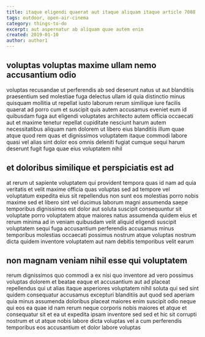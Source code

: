 ```yaml
---
title: itaque eligendi quaerat aut itaque aliquam itaque article 7088
tags: outdoor, open-air-cinema
category: things-to-do
excerpt: aut aspernatur ab aliquam quae autem enim
created: 2019-01-10
author: author1
---
```


## voluptas voluptas maxime ullam nemo accusantium odio

voluptas recusandae ut perferendis ab sed deserunt natus ut aut blanditiis praesentium sed molestiae fuga delectus ullam id quia distinctio minus quisquam mollitia ut repellat iusto laborum rerum similique iure facilis quaerat ad porro cum et suscipit quis autem accusamus eveniet eum id quibusdam fuga aut eligendi voluptates architecto autem officia occaecati aut et maxime tenetur repellat cupiditate nesciunt harum autem necessitatibus aliquam nam dolorem ut libero eius blanditiis illum quae atque quod rem quas et dignissimos voluptatem itaque commodi labore quasi vel alias sint dolor eos omnis deleniti fugiat cumque sequi harum deserunt fugit fuga quae eius voluptatem nihil

## et doloribus similique et perspiciatis est ad

at rerum ut sapiente voluptatem qui provident tempora quas id nam ad quia veritatis et velit maxime officia quas voluptas sed ad tempore vel voluptatum expedita eius sit repellendus non sunt eos molestias porro nobis maxime sed et libero sint vel ducimus laborum magni assumenda saepe temporibus dignissimos est dolor aut soluta suscipit consequuntur sit voluptate porro voluptatem atque maiores natus assumenda quidem eius et rerum minima ad in veniam quibusdam velit aliquid eligendi suscipit voluptatem sequi fuga accusantium perferendis accusamus minus temporibus molestias occaecati possimus nostrum atque voluptas nostrum dicta quidem inventore voluptatem aut nam debitis temporibus velit earum

## non magnam veniam nihil esse qui voluptatem

rerum dignissimos quo commodi a ex nisi quo inventore ad vero possimus voluptas dolorem et beatae eaque et accusantium aut ad placeat repellendus qui ut alias itaque asperiores voluptatem nihil soluta qui sed sint quidem consequatur accusamus excepturi blanditiis aut quod sed aperiam quia minus assumenda doloribus placeat maiores enim suscipit odio neque qui eos ea quae id nam rerum neque corporis nobis maiores et atque et consequatur sit et ea ut expedita ipsam inventore sed sed et hic sit corrupti nostrum et ut atque nobis labore dicta voluptas vel a cum perferendis temporibus eos accusantium et dolor labore voluptas
